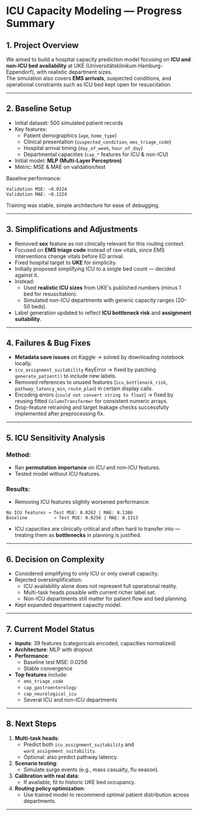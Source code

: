 
# ICU Capacity Modeling — Progress Summary

## 1. Project Overview
We aimed to build a hospital capacity prediction model focusing on **ICU and non-ICU bed availability** at UKE (Universitätsklinikum Hamburg-Eppendorf), with realistic department sizes.  
The simulation also covers **EMS arrivals**, suspected conditions, and operational constraints such as ICU bed kept open for resuscitation.

---

## 2. Baseline Setup
- Initial dataset: 500 simulated patient records
- Key features:
  - Patient demographics (`age`, `home_type`)
  - Clinical presentation (`suspected_condition`, `ems_triage_code`)
  - Hospital arrival timing (`day_of_week`, `hour_of_day`)
  - Departmental capacities (`cap_*` features for ICU & non-ICU)
- Initial model: **MLP (Multi-Layer Perceptron)**  
- Metric: MSE & MAE on validation/test

Baseline performance:
```
Validation MSE: ~0.0224
Validation MAE: ~0.1224
```
Training was stable, simple architecture for ease of debugging.

---

## 3. Simplifications and Adjustments
- Removed **sex** feature as not clinically relevant for this routing context.
- Focused on **EMS triage code** instead of raw vitals, since EMS interventions change vitals before ED arrival.
- Fixed hospital target to **UKE** for simplicity.
- Initially proposed simplifying ICU to a single bed count — decided against it.
- Instead:
  - Used **realistic ICU sizes** from UKE's published numbers (minus 1 bed for resuscitation).
  - Simulated non-ICU departments with generic capacity ranges (20–50 beds).
- Label generation updated to reflect **ICU bottleneck risk** and **assignment suitability**.

---

## 4. Failures & Bug Fixes
- **Metadata save issues** on Kaggle → solved by downloading notebook locally.
- `icu_assignment_suitability` KeyError → fixed by patching `generate_patient()` to include new labels.
- Removed references to unused features (`icu_bottleneck_risk`, `pathway_latency_min`, `route_plan`) in certain display calls.
- Encoding errors (`could not convert string to float`) → fixed by reusing fitted `ColumnTransformer` for consistent numeric arrays.
- Drop-feature retraining and target leakage checks successfully implemented after preprocessing fix.

---

## 5. ICU Sensitivity Analysis
### Method:
- Ran **permutation importance** on ICU and non-ICU features.
- Tested model without ICU features.

### Results:
- Removing ICU features slightly worsened performance:
```
No ICU features → Test MSE: 0.0262 | MAE: 0.1386
Baseline          → Test MSE: 0.0256 | MAE: 0.1313
```
- ICU capacities are clinically critical and often hard to transfer into — treating them as **bottlenecks** in planning is justified.

---

## 6. Decision on Complexity
- Considered simplifying to only ICU or only overall capacity.
- Rejected oversimplification:
  - ICU availability alone does not represent full operational reality.
  - Multi-task heads possible with current richer label set.
  - Non-ICU departments still matter for patient flow and bed planning.
- Kept expanded department capacity model.

---

## 7. Current Model Status
- **Inputs**: 39 features (categoricals encoded, capacities normalized)
- **Architecture**: MLP with dropout
- **Performance**:
  - Baseline test MSE: 0.0256
  - Stable convergence
- **Top features** include:
  - `ems_triage_code`
  - `cap_gastroenterology`
  - `cap_neurological_icu`
  - Several ICU and non-ICU departments

---

## 8. Next Steps
1. **Multi-task heads**:
   - Predict both `icu_assignment_suitability` and `ward_assignment_suitability`.
   - Optional: also predict pathway latency.
2. **Scenario testing**:
   - Simulate surge events (e.g., mass casualty, flu season).
3. **Calibration with real data**:
   - If available, fit to historic UKE bed occupancy.
4. **Routing policy optimization**:
   - Use trained model to recommend optimal patient distribution across departments.

---
